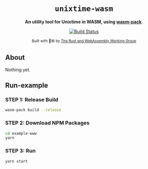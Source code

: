 <div align="center">

  <h1><code>unixtime-wasm</code></h1>

<strong>An utility tool for Unixtime in WASM, using <a href="https://github.com/rustwasm/wasm-pack">wasm-pack</a>.</strong>

  <p>
    <a href="https://travis-ci.org/Ujang360/unixtime-wasm"><img src="https://img.shields.io/travis/Ujang360/unixtime-wasm.svg?style=flat-square" alt="Build Status" /></a>
  </p>

<sub>Built with 🦀🕸 by <a href="https://rustwasm.github.io/">The Rust and WebAssembly Working Group</a></sub>

</div>

## About

Nothing yet.

## Run-example

### STEP 1: Release Build

```bash
wasm-pack build --release
```

### STEP 2: Download NPM Packages

```bash
cd example-www
yarn
```

### STEP 3: Run

```bash
yarn start
```
